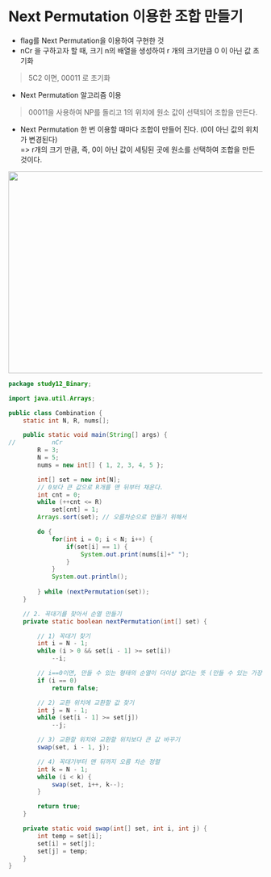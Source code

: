 # Next Permutation 이용한 조합 만들기
- flag를 Next Permutation을 이용하여 구현한 것
- nCr 을 구하고자 할 때, 크기 n의 배열을 생성하여 r 개의 크기만큼 0 이 아닌 값 초기화
> 5C2 이면, 00011 로 초기화

- Next Permutation 알고리즘 이용
> 00011을 사용하여 NP를 돌리고 1의 위치에 원소 값이 선택되어 조합을 만든다. 

- Next Permutation 한 번 이용할 때마다 조합이 만들어 진다. (0이 아닌 값의 위치가 변경된다) <br>
=> r개의 크기 만큼, 즉, 0이 아닌 값이 세팅된 곳에 원소를 선택하여 조합을 만든 것이다.

<img width="700" height="400" src="https://github.com/junghojin/DeveloperNote/blob/62e08684ee5be968f9936c56b9f61f0059be53ac/Algorithm/img/Combination.jpg">

```java
package study12_Binary;

import java.util.Arrays;

public class Combination {
	static int N, R, nums[];

	public static void main(String[] args) {
//			nCr
		R = 3;
		N = 5;
		nums = new int[] { 1, 2, 3, 4, 5 };

		int[] set = new int[N];
		// 0보다 큰 값으로 R개를 맨 뒤부터 채운다.
		int cnt = 0;
		while (++cnt <= R)
			set[cnt] = 1;
		Arrays.sort(set); // 오름차순으로 만들기 위해서

		do {
			for(int i = 0; i < N; i++) {
				if(set[i] == 1) {
					System.out.print(nums[i]+" ");
				}
			}
			System.out.println();
			
		} while (nextPermutation(set));
	}

	// 2. 꼭대기를 찾아서 순열 만들기
	private static boolean nextPermutation(int[] set) {

		// 1) 꼭대기 찾기
		int i = N - 1;
		while (i > 0 && set[i - 1] >= set[i])
			--i;

		// i==0이면, 만들 수 있는 형태의 순열이 더이상 없다는 뜻 (만들 수 있는 가장 큰 순열을 다 만들었다)
		if (i == 0)
			return false;

		// 2) 교환 위치에 교환할 값 찾기
		int j = N - 1;
		while (set[i - 1] >= set[j])
			--j;

		// 3) 교환할 위치와 교환할 위치보다 큰 값 바꾸기
		swap(set, i - 1, j);

		// 4) 꼭대기부터 맨 뒤까지 오름 차순 정렬
		int k = N - 1;
		while (i < k) {
			swap(set, i++, k--);
		}

		return true;
	}

	private static void swap(int[] set, int i, int j) {
		int temp = set[i];
		set[i] = set[j];
		set[j] = temp;
	}
}

```
